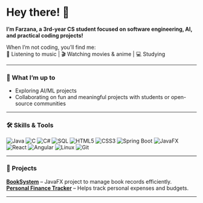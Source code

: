 # Hey there! 👋

**I’m Farzana, a 3rd-year CS student focused on software engineering, AI, and practical coding projects!**

When I’m not coding, you’ll find me:  
🎵 Listening to music | 🎬 Watching movies & anime | 💻 Studying

---

### 🚀 What I’m up to
- Exploring AI/ML projects  
- Collaborating on fun and meaningful projects with students or open-source communities  


---

### 🛠 Skills & Tools
![Java](https://img.shields.io/badge/-Java-ED8B00?style=flat&logo=java&logoColor=white)
![C](https://img.shields.io/badge/-C-00599C?style=flat&logo=c&logoColor=white)
![C#](https://img.shields.io/badge/-C%23-239120?style=flat&logo=c-sharp&logoColor=white)
![SQL](https://img.shields.io/badge/-SQL-4479A1?style=flat&logo=mysql&logoColor=white)
![HTML5](https://img.shields.io/badge/-HTML5-E34F26?style=flat&logo=html5&logoColor=white)
![CSS3](https://img.shields.io/badge/-CSS3-1572B6?style=flat&logo=css3&logoColor=white)
![Spring Boot](https://img.shields.io/badge/-SpringBoot-6DB33F?style=flat&logo=spring&logoColor=white)
![JavaFX](https://img.shields.io/badge/-JavaFX-0078D7?style=flat&logo=java&logoColor=white)
![React](https://img.shields.io/badge/-React-61DAFB?style=flat&logo=react&logoColor=black)
![Angular](https://img.shields.io/badge/-Angular-DD0031?style=flat&logo=angular&logoColor=white)
![Linux](https://img.shields.io/badge/-Linux-FCC624?style=flat&logo=linux&logoColor=black)
![Git](https://img.shields.io/badge/-Git-F05032?style=flat&logo=git&logoColor=white)

---

### 🚀 Projects
[**BookSystem**](#) – JavaFX project to manage book records efficiently.  
[**Personal Finance Tracker**](#) – Helps track personal expenses and budgets.  

---
